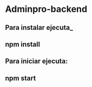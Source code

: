 # Adminpro-backend

Para instalar ejecuta_
---
npm install
---

Para iniciar ejecuta:
---
npm start
---